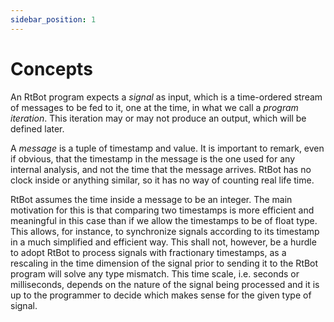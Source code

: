```yaml
---
sidebar_position: 1
---
```


# Concepts

An RtBot program expects a _signal_ as input, which is a time-ordered stream of
messages to be fed to it, one at the time, in what we call a _program iteration_.
This iteration may or may not produce an output, which will be defined later.

A _message_ is a tuple of timestamp and value. It is important to remark, even if
obvious, that the timestamp in the message is the one used for any internal
analysis, and not the time that the message arrives. RtBot has no clock inside or
anything similar, so it has no way of counting real life time.

RtBot assumes the time inside a message to be an integer. The main motivation for
this is that comparing two timestamps is more efficient and meaningful in this
case than if we allow the timestamps to be of float type. This allows, for
instance, to synchronize signals according to its timestamp in a much simplified
and efficient way. This shall not, however, be a hurdle to adopt RtBot to process
signals with fractionary timestamps, as a rescaling in the time dimension of the
signal prior to sending it to the RtBot program will solve any type mismatch. This
time scale, i.e. seconds or milliseconds, depends on the nature of the signal
being processed and it is up to the programmer to decide which makes sense for the
given type of signal.
